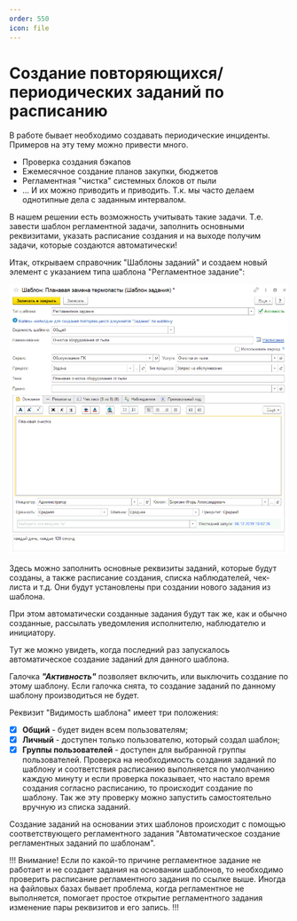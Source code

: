 ```yaml
---
order: 550
icon: file
---
```


# Создание повторяющихся/периодических заданий по расписанию

В работе бывает необходимо создавать периодические инциденты. Примеров на эту тему можно привести много.

* Проверка создания бэкапов
* Ежемесячное создание планов закупки, бюджетов
* Регламентная "чистка" системных блоков от пыли
* ...
И их можно приводить и приводить. Т.к. мы часто делаем однотипные дела с заданным интервалом.

В нашем решении есть возможность учитывать такие задачи. Т.е. завести шаблон регламентной задачи, заполнить основными реквизитами, указать расписание создания и на выходе получим задачи, которые создаются автоматически!

Итак, открываем справочник "Шаблоны заданий" и создаем новый элемент с указанием типа шаблона "Регламентное задание":

![01_СозданиеЗаданий](static/01_СозданиеЗаданий.png)

Здесь можно заполнить основные реквизиты заданий, которые будут созданы, а также расписание создания, списка наблюдателей, чек-листа и т.д. Они будут установлены при создании нового задания из шаблона.

При этом автоматически созданные задания будут так же, как и обычно созданные, рассылать уведомления исполнителю, наблюдателю и инициатору.

Тут же можно увидеть, когда последний раз запускалось автоматическое создание заданий для данного шаблона.

Галочка ***"Активность"*** позволяет включить, или выключить создание по этому шаблону. Если галочка снята, то создание заданий по данному шаблону производиться не будет.

Реквизит "Видимость шаблона" имеет три положения:

* [x] **Общий** - будет виден всем пользователям;
* [x] **Личный** - доступен только пользователю, который создал шаблон;
* [x] **Группы пользователей** - доступен для выбранной группы пользователей.
Проверка на необходимость создания заданий по шаблону и соответствия расписанию выполняется по умолчанию каждую минуту и если проверка показывает, что настало время создания согласно расписанию, то происходит создание по шаблону. Так же эту проверку можно запустить самостоятельно вручную из списка заданий.

Создание заданий на основании этих шаблонов происходит с помощью соответствующего регламентного задания "Автоматическое создание регламентных заданий по шаблонам".

!!!
Внимание! Если по какой-то причине регламентное задание не работает и не создает задания на основании шаблонов, то необходимо проверить расписание регламентного задания по ссылке выше. Иногда на файловых базах бывает проблема, когда регламентное не выполняется, помогает простое открытие регламентного задания изменение пары реквизитов и его запись.
!!!